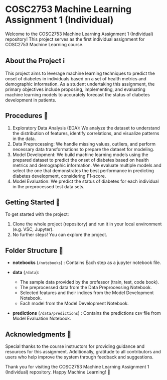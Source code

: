 # COSC2753 Machine Learning Assignment 1 (Individual)

Welcome to the COSC2753 Machine Learning Assignment 1 (Individual) repository! This project serves as the first individual assignment for COSC2753 Machine Learning course.

## About the Project ℹ️

This project aims to leverage machine learning techniques to predict the onset of diabetes in individuals based on a set of health metrics and demographic information. As a student undertaking this assignment, the primary objectives include proposing, implementing, and evaluating machine learning models to accurately forecast the status of diabetes development in patients.

## Procedures 🔑

1. Exploratory Data Analysis (EDA): We analyze the dataset to understand the distribution of features, identify correlations, and visualize patterns in the data.
2. Data Preprocessing: We handle missing values, outliers, and perform necessary data transformations to prepare the dataset for modeling.
3. Model Development: We build machine learning models using the prepared dataset to predict the onset of diabetes based on health metrics and demographic information. We evaluate multiple models and select the one that demonstrates the best performance in predicting diabetes development, considering F1-score.
4. Model Evaluation: We predict the status of diabetes for each individual in the preprocessed test data sets.

## Getting Started 🚀

To get started with the project:
1. Clone the whole project (repository) and run it in your local environment (e.g. VSC, Jupyter).
2. No further steps! You can explore the project.

## Folder Structure 📁

- **notebooks** (`/notebooks`)
: Contains Each step as a jupyter notebook file.

- **data** (`/data`):
  - The sample data provided by the professor (train, test, code book).
  - The preprocessed data from the Data Preprocessing Notebook.
  - Selected features and their indices from the Model Development Notebook.
  - Each model from the Model Development Notebook.

- **predictions** (`/data/predictions`)
: Contains the predictions csv file from Model Evaluation Notebook.


## Acknowledgments 🙏

Special thanks to the course instructors for providing guidance and resources for this assignment. 
Additionally, gratitude to all contributors and users who help improve the system through feedback and suggestions.

Thank you for visiting the COSC2753 Machine Learning Assignment 1 (Individual) repository. Happy Machine Learning! 🎉
